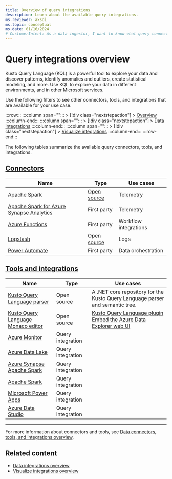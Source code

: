 ```yaml
---
title: Overview of query integrations
description: Learn about the available query integrations.
ms.reviewer: aksdi
ms.topic: conceptual
ms.date: 01/16/2024
# CustomerIntent: As a data ingestor, I want to know what query connectors and tools are available, so that I can choose the right one for my use case.
---
```

# Query integrations overview

Kusto Query Language (KQL) is a powerful tool to explore your data and discover patterns, identify anomalies and outliers, create statistical modeling, and more. Use KQL to explore your data in different environments, and in other Microsoft services.

Use the following filters to see other connectors, tools, and integrations that are available for your use case.

:::row:::
   :::column span="":::
      > [!div class="nextstepaction"]
      > [Overview](integrate-overview.md)
   :::column-end:::
   :::column span="":::
      > [!div class="nextstepaction"]
      > [Data integrations](integrate-data-overview.md)
   :::column-end:::
   :::column span="":::
      > [!div class="nextstepaction"]
      > [Visualize integrations](integrate-visualize-overview.md)
   :::column-end:::
:::row-end:::

The following tables summarize the available query connectors, tools, and integrations.

## [Connectors](#tab/connectors)

| Name                                                                                                               | Type                                                           | Use cases             |
| -------------------------------------------------------------------------------------------------------------------| -------------------------------------------------------------- | --------------------- |
| [Apache Spark](tools-integrations-overview.md#apache-spark)                                                        | [Open source](https://github.com/Azure/azure-kusto-spark/)     | Telemetry             |
| [Apache Spark for Azure Synapse Analytics](tools-integrations-overview.md#apache-spark-for-azure-synapse-analytics)| First party                                                    | Telemetry             |
| [Azure Functions](tools-integrations-overview.md#azure-functions)                                                  | First party                                                    | Workflow integrations |
| [Logstash](tools-integrations-overview.md#logstash)                                                                | [Open source](https://github.com/Azure/logstash-output-kusto/) | Logs                  |
| [Power Automate](tools-integrations-overview.md#power-automate)                                                    | First party                                                    | Data orchestration    |

## [Tools and integrations](#tab/integrations)

| Name                                                                                                               | Type                                                           | Use cases             |
| -------------------------------------------------------------------------------------------------------------------| -------------------------------------------------------------- | --------------------- |
| [Kusto Query Language parser](https://github.com/microsoft/Kusto-Query-Language) |  Open source | A .NET core repository for the Kusto Query Language parser and semantic tree. |
| [Kusto Query Language Monaco editor](./kusto/api/monaco/monaco-kusto.md) | Open source | [Kusto Query Language plugin](https://github.com/Azure/monaco-kusto)  [Embed the Azure Data Explorer web UI](./kusto/api/monaco/host-web-ux-in-iframe.md) |
| [Azure Monitor](query-monitor-data.md) | Query integration |
| [Azure Data Lake](data-lake-query-data.md) | Query integration |
| [Azure Synapse Apache Spark](/azure/synapse-analytics/quickstart-connect-azure-data-explorer?context=%252fazure%252fdata-explorer%252fcontext%252fcontext) | Query integration |
| [Apache Spark](spark-connector.md) | Query integration |
| [Microsoft Power Apps](power-apps-connector.md) | Query integration |
| [Azure Data Studio](/sql/azure-data-studio/extensions/kusto-extension?context=%252fazure%252fdata-explorer%252fcontext%252fcontext) | Query integration |   |

---

For more information about connectors and tools, see [Data connectors, tools, and integrations overview](integrate-overview.md#detailed-descriptions).

## Related content

* [Data integrations overview](integrate-data-overview.md)
* [Visualize integrations overview](integrate-visualize-overview.md)
